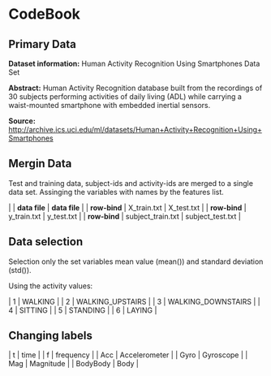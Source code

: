 # CodeBook
## Primary Data

**Dataset information:** Human Activity Recognition Using Smartphones Data Set

**Abstract:** Human Activity Recognition database built from the recordings of 30 subjects performing activities of daily living (ADL) while carrying a waist-mounted smartphone with embedded inertial sensors.

**Source:** http://archive.ics.uci.edu/ml/datasets/Human+Activity+Recognition+Using+Smartphones

## Mergin Data

Test and training data, subject-ids and activity-ids are merged to a single data set. Assinging the variables with names by the features list.

| | **data file** | **data file** |
| **row-bind** | X_train.txt | X_test.txt |
| **row-bind** | y_train.txt | y_test.txt |
| **row-bind** | subject_train.txt | subject_test.txt |

## Data selection

Selection only the set variables mean value (mean()) and standard deviation (std()).

Using the activity values:

| 1 | WALKING |
| 2 | WALKING_UPSTAIRS |
| 3 | WALKING_DOWNSTAIRS |
| 4 | SITTING |
| 5 | STANDING |
| 6 | LAYING |

## Changing labels

| t | time |
| f | frequency |
| Acc | Accelerometer |
| Gyro | Gyroscope |
| Mag | Magnitude |
| BodyBody | Body |
